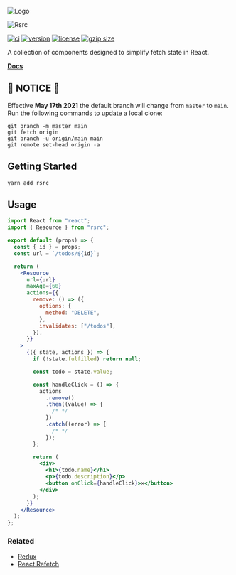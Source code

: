 ![Logo](https://signalsciences.github.io/rsrc/static/rsrc-logo.svg)

![Rsrc](https://signalsciences.github.io/rsrc/static/rsrc-type.svg)

[![ci][ci-badge]][ci]
[![version][version-badge]][npm]
[![license][license-badge]](LICENSE.md)
[![gzip size][gzip-badge]][gzip]

[ci-badge]: https://github.com/signalsciences/rsrc/workflows/CI/badge.svg
[ci]: https://github.com/signalsciences/rsrc/actions
[version-badge]: https://badgen.net/npm/v/rsrc
[npm]: https://npmjs.com/package/rsrc
[gzip-badge]: http://badgen.net/bundlephobia/minzip/rsrc
[gzip]: https://bundlephobia.com/result?p=rsrc
[license-badge]: https://badgen.net/badge/license/MIT/blue

A collection of components designed to simplify fetch state in React.

**[Docs](https://signalsciences.github.io/rsrc)**

## :rotating_light: NOTICE :rotating_light:

Effective **May 17th 2021** the default branch will change from `master` to `main`. Run the following commands to update a local clone:
```
git branch -m master main
git fetch origin
git branch -u origin/main main
git remote set-head origin -a
```

## Getting Started

```
yarn add rsrc
```

## Usage

```jsx
import React from "react";
import { Resource } from "rsrc";

export default (props) => {
  const { id } = props;
  const url = `/todos/${id}`;

  return (
    <Resource
      url={url}
      maxAge={60}
      actions={{
        remove: () => ({
          options: {
            method: "DELETE",
          },
          invalidates: ["/todos"],
        }),
      }}
    >
      {({ state, actions }) => {
        if (!state.fulfilled) return null;

        const todo = state.value;

        const handleClick = () => {
          actions
            .remove()
            .then((value) => {
              /* */
            })
            .catch((error) => {
              /* */
            });
        };

        return (
          <div>
            <h1>{todo.name}</h1>
            <p>{todo.description}</p>
            <button onClick={handleClick}>×</button>
          </div>
        );
      }}
    </Resource>
  );
};
```

### Related

- [Redux](https://github.com/reduxjs/redux)
- [React Refetch](https://github.com/heroku/react-refetch)
